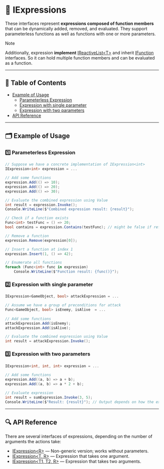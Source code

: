 # 🧩 IExpressions

These interfaces represent **expressions composed of function members** that can be dynamically added, removed, and
evaluated. They support parameterless functions as well as functions with one or more parameters.

> [!NOTE]  
> Additionally, expression **implement** [IReactiveList&lt;T&gt;](../Collections/IReactiveList.md)
> and inherit [IFunction](../Functions/IFunctions.md) interfaces.
> So it can hold multiple function members and can be evaluated as a function.

---

## 📑 Table of Contents

- [Example of Usage](#-example-of-usage)
    - [Parameterless Expression](#ex-1)
    - [Expression with single parameter](#ex-2)
    - [Expression with two parameters](#ex-3)
- [API Reference](#-api-reference)

---

## 🗂 Example of Usage

<div id="ex-1"></div>

### 1️⃣ Parameterless Expression 

```csharp
// Suppose we have a concrete implementation of IExpression<int>
IExpression<int> expression = ...

// Add some functions
expression.Add(() => 10);
expression.Add(() => 20);
expression.Add(() => 30);

// Evaluate the combined expression using Value
int result = expression.Invoke();
Console.WriteLine($"Combined expression result: {result}");

// Check if a function exists
Func<int> testFunc = () => 20;
bool contains = expression.Contains(testFunc); // might be false if reference differs

// Remove a function
expression.Remove(expression[0]);

// Insert a function at index 1
expression.Insert(1, () => 42);

// Enumerate all functions
foreach (Func<int> func in expression)
    Console.WriteLine($"Function result: {func()}");
```

<div id="ex-2"></div>

### 2️⃣ Expression with single parameter

```csharp
IExpression<GameObject, bool> attackExpression = ...

// Assume we have a group of preconditions for attack
Func<GameObject, bool> isEnemy, isAlive  = ...
    
// Add some functions
attackExpression.Add(isEnemy);
attackExpression.Add(isAlive);

// Evaluate the combined expression using Value
int result = attackExpression.Invoke();
```

<div id="ex-3"></div>

### 3️⃣ Expression with two parameters

```csharp
IExpression<int, int, int> expression = ...
    
// Add some functions
expression.Add((a, b) => a + b);
expression.Add((a, b) => a * 2 + b);

// Evaluate expression
int result = sumExpression.Invoke(3, 5);
Console.WriteLine($"Result: {result}"); // Output depends on how the expression combines functions
```

---

## 🔍 API Reference

There are several interfaces of expressions, depending on the number of arguments the actions take:

- [IExpression&lt;R&gt;](IExpression.md) — Non-generic version; works without parameters.
- [IExpression&lt;T, R&gt;](IExpression%601.md) — Expression that takes one argument.
- [IExpression&lt;T1, T2, R&gt;](IExpression%602.md) — Expression that takes two arguments.
